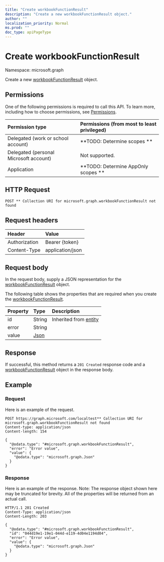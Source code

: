 ```yaml
---
title: "Create workbookFunctionResult"
description: "Create a new workbookFunctionResult object."
author: ""
localization_priority: Normal
ms.prod: ""
doc_type: apiPageType
---
```


# Create workbookFunctionResult

Namespace: microsoft.graph

Create a new [workbookFunctionResult](../resources/workbookfunctionresult.md) object.

## Permissions
One of the following permissions is required to call this API. To learn more, including how to choose permissions, see [Permissions](/concepts/permissions-reference.md).

|Permission type|Permissions (from most to least privileged)|
|:---|:---|
|Delegated (work or school account)|**TODO: Determine scopes **|
|Delegated (personal Microsoft account)|Not supported.|
|Application|**TODO: Determine AppOnly scopes **|

## HTTP Request
<!-- {
  "blockType": "ignored"
}
-->
``` http
POST ** Collection URI for microsoft.graph.workbookFunctionResult not found
```

## Request headers
|Header|Value|
|:---|:---|
|Authorization|Bearer {token}|
|Content-Type|application/json|

## Request body
In the request body, supply a JSON representation for the [workbookFunctionResult](../resources/workbookfunctionresult.md) object.

The following table shows the properties that are required when you create the [workbookFunctionResult](../resources/workbookfunctionresult.md).

|Property|Type|Description|
|:---|:---|:---|
|id|String| Inherited from [entity](../resources/entity.md)|
|error|String||
|value|[Json](../resources/json.md)||



## Response
If successful, this method returns a `201 Created` response code and a [workbookFunctionResult](../resources/workbookfunctionresult.md) object in the response body.

## Example

### Request
Here is an example of the request.
<!-- {
  "blockType": "request",
  "name": "create_workbookfunctionresult_from_"
}
-->
``` http
POST https://graph.microsoft.com/localtest** Collection URI for microsoft.graph.workbookFunctionResult not found
Content-type: application/json
Content-length: 154

{
  "@odata.type": "#microsoft.graph.workbookFunctionResult",
  "error": "Error value",
  "value": {
    "@odata.type": "microsoft.graph.Json"
  }
}
```

### Response
Here is an example of the response. Note: The response object shown here may be truncated for brevity. All of the properties will be returned from an actual call.
<!-- {
  "blockType": "response",
  "truncated": true,
  "@odata.type": "microsoft.graph.workbookfunctionresult"
}
-->
``` http
HTTP/1.1 201 Created
Content-Type: application/json
Content-Length: 203

{
  "@odata.type": "#microsoft.graph.workbookFunctionResult",
  "id": "044d19e1-19e1-044d-e119-4d04e1194d04",
  "error": "Error value",
  "value": {
    "@odata.type": "microsoft.graph.Json"
  }
}
```

